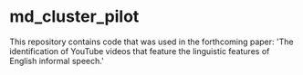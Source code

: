 # md_cluster_pilot

This repository contains code that was used in the forthcoming paper:
'The identification of YouTube videos that feature the linguistic features of English informal speech.'
